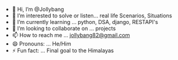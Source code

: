- 👋 Hi, I’m @Jollybang
- 👀 I’m interested to solve or listen... real life Scenarios, Situations 
- 🌱 I’m currently learning ... python, DSA, django, RESTAPI's
- 💞️ I’m looking to collaborate on ... projects
- 📫 How to reach me ... jollybang82@gmail.com
- 😄 Pronouns: ... He/Him
- ⚡ Fun fact: ... Final goal to the Himalayas

<!---
Jollybang/Jollybang is a ✨ special ✨ repository because its `README.md` (this file) appears on your GitHub profile.
You can click the Preview link to take a look at your changes.
--->
